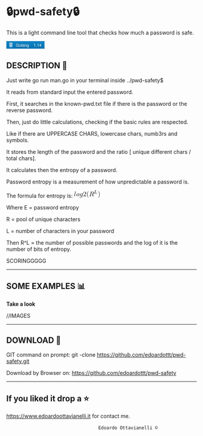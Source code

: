 # 🔒pwd-safety🔒

This is a light command line tool that checks how much a password is safe.

![gobadge](https://github.com/edoardottt/pwd-safety/blob/devel/Images/gobadge)


DESCRIPTION 🔦 
-------------------------------------------------

Just write go run man.go in your terminal inside ../pwd-safety$

It reads from standard input the entered password.

First, it searches in the known-pwd.txt file if there is the password or the reverse password.

Then, just do little calculations, checking if the basic rules are respected. 

Like if there are UPPERCASE CHARS, lowercase chars, numb3rs and symbols.

It stores the length of the password and the ratio [ unique different chars / total chars].

It calculates then the entropy of a password.

Password entropy is a measurement of how unpredictable a password is.

The formula for entropy is:
              ![CodeCogsEqn](https://github.com/edoardottt/pwd-safety/blob/devel/Images/CodeCogsEqn.gif)
              
Where E = password entropy

R = pool of unique characters

L = number of characters in your password

Then R^L = the number of possible passwords and the log of it is the number of bits of entropy.


SCORINGGGGG

-------------------------------------------------
SOME EXAMPLES :bar_chart:
-------------------------------------------------
**Take a look**

//IMAGES


-------------------------------------------------
DOWNLOAD 📡
-------------------------------------------------

GIT command on prompt: git -clone https://github.com/edoardottt/pwd-safety.git

Download by Browser on: https://github.com/edoardottt/pwd-safety

--------------------------
If you liked it drop a :star:
--------------------------

https://www.edoardoottavianelli.it for contact me.


                                      Edoardo Ottavianelli ©

